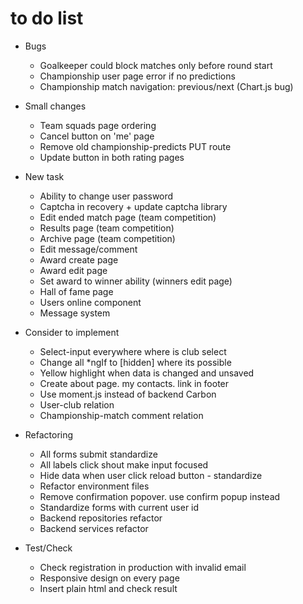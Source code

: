 # to do list
- Bugs
    - Goalkeeper could block matches only before round start
    - Championship user page error if no predictions
    - Championship match navigation: previous/next (Chart.js bug)

- Small changes
    - Team squads page ordering
    - Cancel button on 'me' page
    - Remove old championship-predicts PUT route
    - Update button in both rating pages
    
- New task
    - Ability to change user password
    - Captcha in recovery + update captcha library
    - Edit ended match page (team competition)
    - Results page (team competition)
    - Archive page (team competition)
    - Edit message/comment
    - Award create page
    - Award edit page
    - Set award to winner ability (winners edit page)
    - Hall of fame page
    - Users online component
    - Message system
    
- Consider to implement
    - Select-input everywhere where is club select
    - Change all *ngIf to [hidden] where its possible
    - Yellow highlight when data is changed and unsaved
    - Create about page. my contacts. link in footer
    - Use moment.js instead of backend Carbon
    - User-club relation
    - Championship-match comment relation
    
- Refactoring
    - All forms submit standardize
    - All labels click shout make input focused
    - Hide data when user click reload button - standardize
    - Refactor environment files
    - Remove confirmation popover. use confirm popup instead
    - Standardize forms with current user id
    - Backend repositories refactor
    - Backend services refactor
    
- Test/Check
    - Check registration in production with invalid email
    - Responsive design on every page
    - Insert plain html and check result